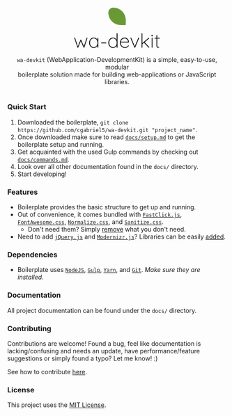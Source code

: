 <p align="center"><img src="/img/logo/leaf.png?raw=true" alt="wa-devkit logo-leaf" width="8%"></p>
<p align="center"><img src="/img/logo/text.png?raw=true" alt="wa-devkit logo-text" width="40%"></p>
<p align="center"><code>wa-devkit</code> (WebApplication-DevelopmentKit) is a simple, easy-to-use, modular<br>boilerplate solution made for building web-applications or JavaScript libraries.</p>
<h1></h1>

### Quick Start
1. Downloaded the boilerplate, `git clone https://github.com/cgabriel5/wa-devkit.git "project_name"`.
2. Once downloaded make sure to read [`docs/setup.md`](/docs/setup.md) to get the boilerplate setup and running.
3. Get acquainted with the used Gulp commands by checking out [`docs/commands.md`](/docs/commands.md).
4. Look over all other documentation found in the `docs/` directory.
5. Start developing! 

### Features

* Boilerplate provides the basic structure to get up and running. 
* Out of convenience, it comes bundled with [`FastClick.js`](https://labs.ft.com/fastclick/), [`FontAwesome.css`](http://fontawesome.io/), [`Normalize.css`](http://necolas.github.io/normalize.css/), and [`Sanitize.css`](https://jonathantneal.github.io/sanitize.css/). 
	* Don't need them? Simply [remove](/docs/remove_library.md) what you don't need.
* Need to add [`jQuery.js`](https://jquery.com/) and [`Modernizr.js`](https://modernizr.com/)? Libraries can be easily [added](/docs/add_library.md).

### Dependencies

* Boilerplate uses [`NodeJS`](https://nodejs.org/en/), [`Gulp`](https://gulpjs.com/), [`Yarn`](https://yarnpkg.com/en/), and [`Git`](https://git-scm.com/). *Make sure they are installed*.

### Documentation

All project documentation can be found under the `docs/` directory.

### Contributing

Contributions are welcome! Found a bug, feel like documentation is lacking/confusing and needs an update, have performance/feature suggestions or simply found a typo? Let me know! :)

See how to contribute [here](/CONTRIBUTING.md).

### License

This project uses the [MIT License](/LICENSE.txt).
